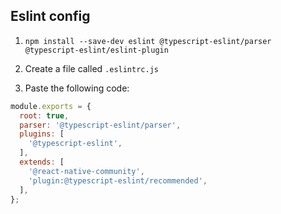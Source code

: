 ## Eslint config 

1. `npm install --save-dev eslint @typescript-eslint/parser @typescript-eslint/eslint-plugin`

2. Create a file called `.eslintrc.js`

3. Paste the following code:
```js
module.exports = {
  root: true,
  parser: '@typescript-eslint/parser',
  plugins: [
    '@typescript-eslint',
  ],
  extends: [
    '@react-native-community',
    'plugin:@typescript-eslint/recommended',
  ],
};
```